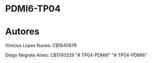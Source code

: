 # PDMI6-TP04

# Autores
Vinícius Lopes Nunes: CB1640879

Diego Negrete Alves: CB1740229
"# TP04-PDMI6" 
"# TP04-PDMI6" 

